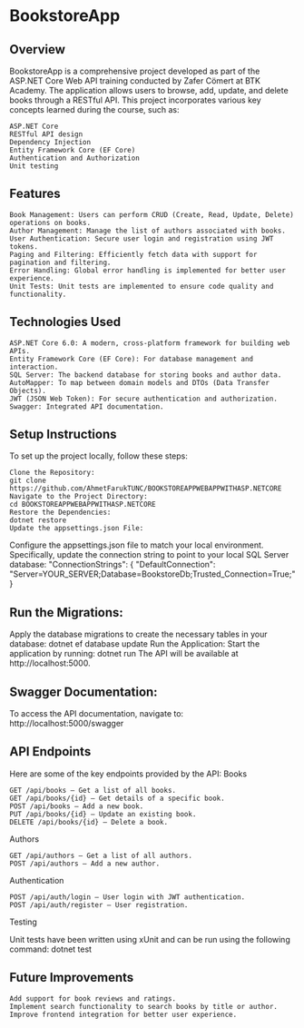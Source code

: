 # BookstoreApp
## Overview

BookstoreApp is a comprehensive project developed as part of the ASP.NET Core Web API training conducted by Zafer Cömert at BTK Academy. The application allows users to browse, add, update, and delete books through a RESTful API. This project incorporates various key concepts learned during the course, such as:

    ASP.NET Core
    RESTful API design
    Dependency Injection
    Entity Framework Core (EF Core)
    Authentication and Authorization
    Unit testing

## Features

    Book Management: Users can perform CRUD (Create, Read, Update, Delete) operations on books.
    Author Management: Manage the list of authors associated with books.
    User Authentication: Secure user login and registration using JWT tokens.
    Paging and Filtering: Efficiently fetch data with support for pagination and filtering.
    Error Handling: Global error handling is implemented for better user experience.
    Unit Tests: Unit tests are implemented to ensure code quality and functionality.

## Technologies Used

    ASP.NET Core 6.0: A modern, cross-platform framework for building web APIs.
    Entity Framework Core (EF Core): For database management and interaction.
    SQL Server: The backend database for storing books and author data.
    AutoMapper: To map between domain models and DTOs (Data Transfer Objects).
    JWT (JSON Web Token): For secure authentication and authorization.
    Swagger: Integrated API documentation.

## Setup Instructions

To set up the project locally, follow these steps:

    Clone the Repository:
    git clone https://github.com/AhmetFarukTUNC/BOOKSTOREAPPWEBAPPWITHASP.NETCORE
    Navigate to the Project Directory:
    cd BOOKSTOREAPPWEBAPPWITHASP.NETCORE
    Restore the Dependencies:
    dotnet restore
    Update the appsettings.json File:

Configure the appsettings.json file to match your local environment. Specifically, update the connection string to point to your local SQL Server database:
"ConnectionStrings": {
  "DefaultConnection": "Server=YOUR_SERVER;Database=BookstoreDb;Trusted_Connection=True;"
}
## Run the Migrations:

Apply the database migrations to create the necessary tables in your database:
dotnet ef database update
Run the Application:
Start the application by running:
dotnet run
The API will be available at http://localhost:5000.

## Swagger Documentation:

To access the API documentation, navigate to:
http://localhost:5000/swagger
## API Endpoints

Here are some of the key endpoints provided by the API:
Books

    GET /api/books – Get a list of all books.
    GET /api/books/{id} – Get details of a specific book.
    POST /api/books – Add a new book.
    PUT /api/books/{id} – Update an existing book.
    DELETE /api/books/{id} – Delete a book.

Authors

    GET /api/authors – Get a list of all authors.
    POST /api/authors – Add a new author.

Authentication

    POST /api/auth/login – User login with JWT authentication.
    POST /api/auth/register – User registration.

Testing

Unit tests have been written using xUnit and can be run using the following command:
dotnet test
## Future Improvements

    Add support for book reviews and ratings.
    Implement search functionality to search books by title or author.
    Improve frontend integration for better user experience.


 
